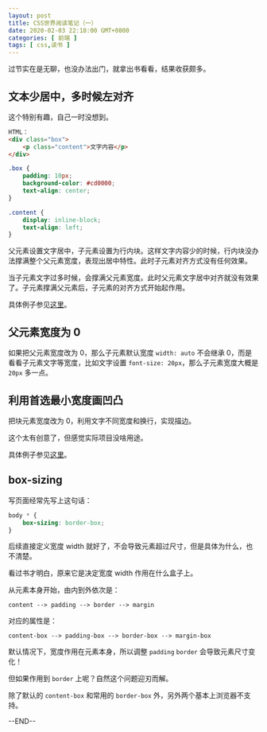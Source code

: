 ```yaml
---
layout: post
title: CSS世界阅读笔记（一）
date: 2020-02-03 22:18:00 GMT+0800
categories: [ 前端 ]
tags: [ css,读书 ]
---
```


过节实在是无聊，也没办法出门，就拿出书看看，结果收获颇多。

<!-- more -->

## 文本少居中，多时候左对齐

这个特别有趣，自己一时没想到。

```html
HTML：
<div class="box">
    <p class="content">文字内容</p>
</div>
```

```css
.box {
    padding: 10px;
    background-color: #cd0000;
    text-align: center;
}

.content {
    display: inline-block;
    text-align: left;
}
```

父元素设置文字居中，子元素设置为行内块。这样文字内容少的时候，行内块没办法撑满整个父元素宽度，表现出居中特性。此时子元素对齐方式没有任何效果。

当子元素文字过多时候，会撑满父元素宽度。此时父元素文字居中对齐就没有效果了。子元素撑满父元素后，子元素的对齐方式开始起作用。

具体例子参见[这里](https://demo.cssworld.cn/3/2-5.php)。

## 父元素宽度为 0

如果把父元素宽度改为 0，那么子元素默认宽度 `width: auto` 不会继承 0，而是看看子元素文字等宽度，比如文字设置 `font-size: 20px`，那么子元素宽度大概是 `20px` 多一点。

## 利用首选最小宽度画凹凸

把块元素宽度改为 0，利用文字不同宽度和换行，实现描边。

这个太有创意了，但感觉实际项目没啥用途。

具体例子参见[这里](https://demo.cssworld.cn/3/2-6.php)。

## box-sizing

写页面经常先写上这句话：

```css
body * {
    box-sizing: border-box;
}
```

后续直接定义宽度 width 就好了，不会导致元素超过尺寸，但是具体为什么，也不清楚。

看过书才明白，原来它是决定宽度 width 作用在什么盒子上。

从元素本身开始，由内到外依次是：

```
content --> padding --> border --> margin
```

对应的属性是：

```
content-box --> padding-box --> border-box --> margin-box
```

默认情况下，宽度作用在元素本身，所以调整 `padding` `border` 会导致元素尺寸变化！

但如果作用到 `border` 上呢？自然这个问题迎刃而解。

除了默认的 `content-box` 和常用的 `border-box` 外，另外两个基本上浏览器不支持。

--END--
